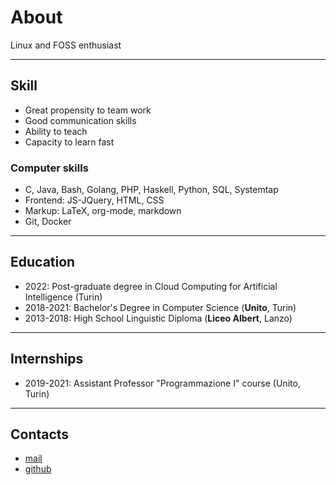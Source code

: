 # About

<!-- ![](assets/portrait.JPG) -->

<!-- Currently studying computer science at Unito. -->

Linux and FOSS enthusiast

---

## Skill

- Great propensity to team work
- Good communication skills
- Ability to teach
- Capacity to learn fast

### Computer skills 

- C, Java, Bash, Golang, PHP, Haskell, Python, SQL, Systemtap
- Frontend: JS-JQuery, HTML, CSS
- Markup: LaTeX, org-mode, markdown
- Git, Docker

---

## Education

- 2022: Post-graduate degree in Cloud Computing for Artificial Intelligence (Turin)
- 2018-2021: Bachelor's Degree in Computer Science (**Unito**, Turin)
- 2013-2018: High School Linguistic Diploma (**Liceo Albert**, Lanzo)

---

## Internships

- 2019-2021: Assistant Professor "Programmazione I" course (Unito, Turin)

---

## Contacts

- [mail](mailto:fedeztk@tutanota.com)
- [github](https://github.com/fedeztk)
